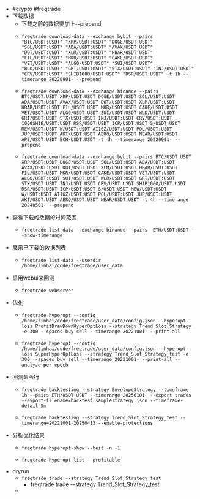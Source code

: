 - #crypto #freqtrade
- 下载数据
	- 下载之前的数据要加上--prepend
	- ```
	  freqtrade download-data --exchange bybit --pairs "BTC/USDT:USDT" "XRP/USDT:USDT" "DOGE/USDT:USDT" "SOL/USDT:USDT" "ADA/USDT:USDT" "AVAX/USDT:USDT" "DOT/USDT:USDT" "XLM/USDT:USDT" "HBAR/USDT:USDT" "FIL/USDT:USDT" "MKR/USDT:USDT" "CAKE/USDT:USDT" "VET/USDT:USDT" "ALGO/USDT:USDT" "SUI/USDT:USDT" "WLD/USDT:USDT" "GRT/USDT:USDT" "STX/USDT:USDT" "INJ/USDT:USDT" "CRV/USDT:USDT" "SHIB1000/USDT:USDT" "RSR/USDT:USDT" -t 1h --timerange 20220901- --prepend
	  ```
	- ```
	  freqtrade download-data --exchange binance --pairs BTC/USDT:USDT XRP/USDT:USDT DOGE/USDT:USDT SOL/USDT:USDT ADA/USDT:USDT AVAX/USDT:USDT DOT/USDT:USDT XLM/USDT:USDT HBAR/USDT:USDT FIL/USDT:USDT MKR/USDT:USDT CAKE/USDT:USDT VET/USDT:USDT ALGO/USDT:USDT SUI/USDT:USDT WLD/USDT:USDT GRT/USDT:USDT STX/USDT:USDT INJ/USDT:USDT CRV/USDT:USDT 1000SHIB/USDT:USDT RSR/USDT:USDT ICP/USDT:USDT S/USDT:USDT MEW/USDT:USDT W/USDT:USDT AI16Z/USDT:USDT POL/USDT:USDT JUP/USDT:USDT AKT/USDT:USDT AERO/USDT:USDT NEAR/USDT:USDT APE/USDT:USDT BCH/USDT:USDT -t 4h --timerange 20220901- --prepend
	  ```
	- ```
	  freqtrade download-data --exchange bybit --pairs BTC/USDT:USDT XRP/USDT:USDT DOGE/USDT:USDT SOL/USDT:USDT ADA/USDT:USDT AVAX/USDT:USDT DOT/USDT:USDT XLM/USDT:USDT HBAR/USDT:USDT FIL/USDT:USDT MKR/USDT:USDT CAKE/USDT:USDT VET/USDT:USDT ALGO/USDT:USDT SUI/USDT:USDT WLD/USDT:USDT GRT/USDT:USDT STX/USDT:USDT INJ/USDT:USDT CRV/USDT:USDT SHIB1000/USDT:USDT RSR/USDT:USDT ICP/USDT:USDT S/USDT:USDT MEW/USDT:USDT W/USDT:USDT AI16Z/USDT:USDT POL/USDT:USDT JUP/USDT:USDT AKT/USDT:USDT AERO/USDT:USDT NEAR/USDT:USDT -t 4h --timerange 20240501- --prepend
	  ```
- 查看下载的数据的时间范围
	- ```
	  freqtrade list-data --exchange binance --pairs  ETH/USDT:USDT --show-timerange
	  ```
- 展示已下载的数据列表
	- ```
	  freqtrade list-data --userdir /home/linhai/code/freqtrade/user_data
	  ```
- 启用webui来回测
	- ```
	  freqtrade webserver
	  ```
- 优化
	- ```
	  freqtrade hyperopt --config /home/linhai/code/freqtrade/user_data/config.json --hyperopt-loss ProfitDrawDownHyperOptLoss --strategy Trend_Slot_Strategy -e 300 --spaces buy sell --timerange 20221001- --print-all
	  ```
	- ```
	  freqtrade hyperopt --config /home/linhai/code/freqtrade/user_data/config.json --hyperopt-loss SuperHyperOptLoss --strategy Trend_Slot_Strategy_test -e 300 --spaces buy sell --timerange 20221001- --print-all --analyze-per-epoch
	  ```
- 回测命令行
	- ```
	  freqtrade backtesting --strategy EnvelopeStrategy --timeframe 1h --pairs ETH/USDT:USDT --timerange 20250101- --export trades --export-filename=backtest_samplestrategy.json --timeframe-detail 5m
	  ```
	- ```
	  freqtrade backtesting --strategy Trend_Slot_Strategy_test --timerange=20221001-20250413 --enable-protections
	  ```
- 分析优化结果
	- ```
	  freqtrade hyperopt-show --best -n -1
	  ```
	- ```
	  freqtrade hyperopt-list --profitable
	  ```
- dryrun
	- ``freqtrade trade --strategy Trend_Slot_Strategy_test``
		- freqtrade trade --strategy Trend_Slot_Strategy_test
	-
